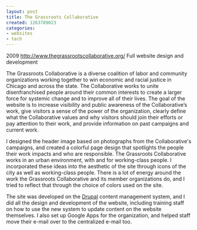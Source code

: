 ```yaml
---
layout: post
title: The Grassroots Collaborative
created: 1263789023
categories:
- websites
- tech
---
```

2009
http://www.thegrassrootscollaborative.org/
Full website design and development

The Grassroots Collaborative is a diverse coalition of labor and community organizations working together to win economic and racial justice in Chicago and across the state. The Collaborative works to unite disenfranchised people around their common interests to create a larger force for systemic change and to improve all of their lives. The goal of the website is to increase visibility and public awareness 
of the Collaborative’s work, give visitors a sense of the power of the organization, clearly define what the Collaborative values and why visitors should join their efforts or pay attention to their work, and provide information on past campaigns and current work.

I designed the header image based on photographs from the Collaborative's campaigns, and created a colorful page design that spotlights the people their work impacts and who are responsible. The Grassroots Collaborative works in an urban environment, with and for working-class people. I incorporated these ideas into the aesthetic of the site through icons of the city as well as working-class people. There is a lot of energy around the work the Grassroots Collaborative and its member organizations do, and I tried to reflect that through the choice of colors used on the site. 

The site was developed on the [Drupal](http://www.drupal.com) content management system, and I did all the design and development of the website, including training staff on how to use the new system to update content on the website themselves. I also set up Google Apps for the organization, and helped staff move their e-mail over to the centralized e-mail too.

